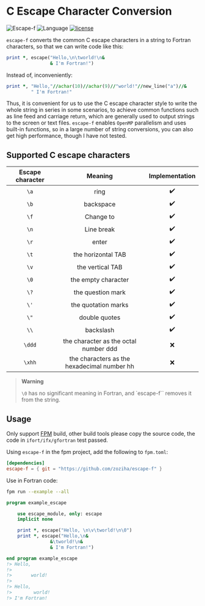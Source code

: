 # C Escape Character Conversion

![Escape-f](https://img.shields.io/badge/escape--f-v0.1.202310-blueviolet)
![Language](https://img.shields.io/badge/-Fortran-734f96?logo=fortran&logoColor=white)
[![license](https://img.shields.io/badge/License-MIT-pink)](LICENSE)

`escape-f` converts the common C escape characters in a string to Fortran characters, so that we can write code like this:

```fortran
print *, escape("Hello,\n\tworld!\n&
                & I'm Fortran!")
```

Instead of, inconveniently:

```fortran
print *, "Hello,"//achar(10)//achar(9)//"world!"//new_line("a")//&
         " I'm Fortran!"
```

Thus, it is convenient for us to use the C escape character style to write the whole string in series in some scenarios, to achieve common functions such as line feed and carriage return, which are generally used to output strings to the screen or text files.
`escape-f` enables `OpenMP` parallelism and uses built-in functions, so in a large number of string conversions, you can also get high performance, though I have not tested.

## Supported C escape characters

| Escape character | Meaning | Implementation |
| :--: | :--: | :--: |
| `\a` | ring | ✔️ |
| `\b` | backspace | ✔️ |
| `\f` | Change to | ✔️ |
| `\n` | Line break | ✔️ |
| `\r` | enter | ✔️ |
| `\t` | the horizontal TAB | ✔️ |
| `\v` | the vertical TAB | ✔️ |
| `\0` | the empty character | ✔️ |
| `\?` | the question mark | ✔️ |
| `\'` | the quotation marks | ✔️ |
| `\"` | double quotes | ✔️ |
| `\\` | backslash | ✔️ |
| `\ddd` | the character as the octal number ddd | ❌ |
| `\xhh` | the characters as the hexadecimal number hh | ❌ |

> **Warning**
>
> `\0` has no significant meaning in Fortran, and `escape-f`` removes it from the string.

## Usage

Only support [FPM][1] build, other build tools please copy the source code, the code in `ifort/ifx/gfortran` test passed.

Using `escape-f` in the fpm project, add the following to `fpm.toml`:

```toml
[dependencies]
escape-f = { git = "https://github.com/zoziha/escape-f" }
```

Use in Fortran code:

```sh
fpm run --example --all
```

```fortran
program example_escape

    use escape_module, only: escape
    implicit none

    print *, escape("Hello, \n\v\tworld!\n\0")
    print *, escape("Hello,\n&
                &\tworld!\n&
                & I'm Fortran!")

end program example_escape
!> Hello, 
!>
!>       world!
!>
!> Hello,
!>        world!
!> I'm Fortran!
```

[1]: https://github.com/fortran-lang/fpm
